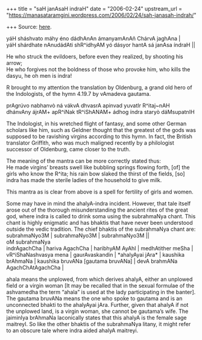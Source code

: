 +++
title = "saH janAsaH indraH"
date = "2006-02-24"
upstream_url = "https://manasataramgini.wordpress.com/2006/02/24/sah-janasah-indrah/"

+++
Source: [here](https://manasataramgini.wordpress.com/2006/02/24/sah-janasah-indrah/).

yáH sháshvato máhy éno dádhAnAn ámanyamAnAñ ChárvA jaghAna \|  
yáH shárdhate nAnudádAti shR^idhyAM yó dásyor hantA sá janAsa índraH
\|\|

He who struck the evildoers, before even they realized, by shooting his
arrow;  
He who forgives not the boldness of those who provoke him, who kills the
dasyu, he oh men is indra!

R brought to my attention the translation by Oldenburg, a grand old hero
of the Indologists, of the hymn 4.19.7 by vAmadeva gautama.  
  
prAgrúvo nabhanvò ná vákvA dhvasrA apinvad yuvatIr R^itaj\~nAH  
dhánvAny ájrAM+ apR^iNak tR^iShANAM+ ádhog índra staryò dáMsupatnIH

The Indologist, in his wretched flight of fantasy, and some other German
scholars like him, such as Geldner thought that the greatest of the gods
was supposed to be ravishing virgins according to this hymn. In fact,
the British translator Griffith, who was much maligned recently by a
philologist successor of Oldenburg, came closer to the truth.

The meaning of the mantra can be more correctly stated thus:  
He made virgins’ breasts swell like bubbling springs flowing forth,
\[of\] the girls who know the R^ita; his rain bow slaked the thirst of
the fields, \[so\] indra has made the sterile ladies of the household to
give milk.

This mantra as is clear from above is a spell for fertility of girls and
women.

Some may have in mind the ahalyA-indra incident. However, that tale
itself arose out of the thorough misunderstanding the ancient rites of
the great god, where indra is called to drink soma using the subrahmaNya
chant. This chant is highly enigmatic and has bhaktis that have never
been understood outside the vedic tradition. The chief bhaktis of the
subrahmaNya chant are:  
subrahmaNyo3M \| subrahmaNyo3M \| subrahmaNyo3M \|\|  
oM subrahmaNya  
indrAgachCha \| hariva AgachCha \| haribhyAM AyAhI \| medhAtither meSha
\| vR^iShaNashvasya mena \| gaurAvaskandin \| \*ahalyAyai jAra\* \|
kaushika brAhmaNa \| kaushika bruvANa \[gautama bruvANa\] \| devA
brahmANa AgachChAtAgachCha \|

ahala means the unplowed, from which derives ahalyA, either an unplowed
field or a virgin woman \[It may be recalled that in the sexual formulae
of the ashvamedha the term “ahala” is used at the lady participating in
the banter\]. The gautama bruvANa means the one who spoke to gautama and
is an unconnected bhakti to the ahalyAyai jAra. Further, given that
ahalyA if not the unplowed land, is a virgin woman, she cannot be
gautama’s wife. The jaiminIya brAhmaNa laconically states that this
ahalyA is the female sage maitreyI. So like the other bhaktis of the
subrahmaNya litany, it might refer to an obscure tale where indra aided
ahalyA maitreyi.

